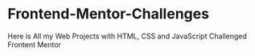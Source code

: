 # Frontend-Mentor-Challenges
Here is All my Web Projects with HTML, CSS and JavaScript Challenged Frontent Mentor
